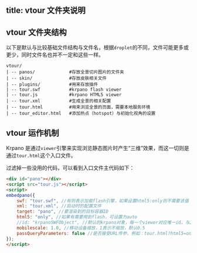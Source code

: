 title: vtour 文件夹说明
---

## vtour 文件夹结构

以下是默认与比较基础文件结构与文件名，根据`droplet`的不同，文件可能更多或更少，同时文件名也并不一定和这些一样。

```
vtour/
| -- panos/             #存放全景切片图片的文件夹
| -- skin/              #存放皮肤相关文件
| -- plugins/           #用来存放插件
| -- tour.swf           #krpano flash viewer
| -- tour.js            #krpano HTML5 viewer
| -- tour.xml           #生成全景的相关配置
| -- tour.html          #用来浏览全景的页面，需要本地服务环境
| -- tour_editor.html   #添加热点（hotspot）与初始化视角的设置
```

## vtour 运作机制

Krpano 是通过`viewer`引擎来实现浏览静态图片时产生“三维”效果，而这一切则是通过`tour.html`这个入口文件。

过滤掉一些没用的代码，可以看到入口文件主代码如下：

```html
<div id="pano"></div>
<script src="tour.js"></script>
<script>
embedpano({
    swf: "tour.swf", //有则表示加载flash引擎，如果设置html5:only则不需要该值
    xml: "tour.xml", //启动时的配置文件
    target: "pano", //要渲染到的目标容器ID
    html5: "only", //如果有需要用到flash，可设置为auto
    //id: "krpanoSWFObject", //默认的krpano对象，每一个viewer对应唯一id，与JS交互时要用到
    mobilescale: 1.0, //移动设备缩放，1表示不缩放，默认0.5
    passQueryParameters: false //是否接受URL传参，例如：tour.html?html5=only&startscene=scene2
});
</script>
```